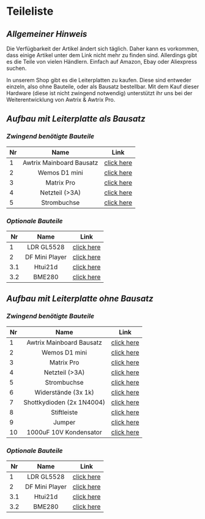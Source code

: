 # **Teileliste**

## **_Allgemeiner Hinweis_**
Die Verfügbarkeit der Artikel ändert sich täglich. Daher kann es vorkommen, dass einige Artikel unter dem Link nicht mehr zu finden sind. Allerdings gibt es die Teile von vielen Händlern. Einfach auf Amazon, Ebay oder Aliexpress suchen.

In unserem Shop gibt es die Leiterplatten zu kaufen. Diese sind entweder einzeln, also ohne Bauteile, oder als Bausatz bestellbar. Mit dem Kauf dieser Hardware (diese ist nicht zwingend notwendig) unterstützt ihr uns bei der Weiterentwicklung von Awtrix & Awtrix Pro.

## **_Aufbau mit Leiterplatte als Bausatz_**
### **_Zwingend benötigte Bauteile_**
| Nr | Name                     | Link                            |
| -  |:------------------------:| :------------------------------:|
| 1  | Awtrix Mainboard Bausatz | [click here](https://google.de) |
| 2  | Wemos D1 mini            | [click here](https://goo.gl/TVk7h7) |
| 3  | Matrix Pro               | [click here](https://blueforcer.de/shop/) |
| 4  | Netzteil (>3A)           | [click here](https://goo.gl/QLydM3) |
| 5  | Strombuchse              | [click here](https://goo.gl/j4Xov7) |

### **_Optionale Bauteile_**
| Nr | Name                     | Link                            |
| -  |:------------------------:| :------------------------------:|
| 1  | LDR GL5528               | [click here](https://www.amazon.de/Qualit%C3%A4t-GL5516-Lichtabh%C3%A4ngige-Widerstand-Fotowiderstand/dp/B00NXW9WZ6/) |
| 2  | DF Mini Player           | [click here](https://www.banggood.com/Geekcreit-DFPlayer-Mini-MP3-Player-Module-MP3-Voice-Audio-Decoder-Board-For-Arduino-Supporting-TF-Card-U-Disk-IOSerial-PortAD-p-969191.html?akmClientCountry=DE&&cur_warehouse=UK) |
| 3.1| Htui21d                  | [click here](https://google.de) |
| 3.2| BME280                   | [click here](https://google.de) |


## **_Aufbau mit Leiterplatte ohne Bausatz_**
### **_Zwingend benötigte Bauteile_**
| Nr | Name                     | Link                            |
| -  |:------------------------:| :------------------------------:|
| 1  | Awtrix Mainboard Bausatz | [click here](https://google.de) |
| 2  | Wemos D1 mini            | [click here](https://goo.gl/TVk7h7) |
| 3  | Matrix Pro               | [click here](https://blueforcer.de/shop/) |
| 4  | Netzteil (>3A)           | [click here](https://goo.gl/QLydM3) |
| 5  | Strombuchse              | [click here](https://goo.gl/j4Xov7) |
| 6  | Widerstände (3x 1k)      | [click here](https://google.de) |
| 7  | Shottkydioden (2x 1N4004)| [click here](https://google.de) |
| 8  | Stiftleiste              | [click here](https://google.de) |
| 9  | Jumper                   | [click here](https://google.de) |
| 10 | 1000uF 10V Kondensator   | [click here](https://google.de) |

### **_Optionale Bauteile_**
| Nr | Name                     | Link                            |
| -  |:------------------------:| :------------------------------:|
| 1  | LDR GL5528               | [click here](https://www.amazon.de/Qualit%C3%A4t-GL5516-Lichtabh%C3%A4ngige-Widerstand-Fotowiderstand/dp/B00NXW9WZ6/) |
| 2  | DF Mini Player           | [click here](https://www.banggood.com/Geekcreit-DFPlayer-Mini-MP3-Player-Module-MP3-Voice-Audio-Decoder-Board-For-Arduino-Supporting-TF-Card-U-Disk-IOSerial-PortAD-p-969191.html?akmClientCountry=DE&&cur_warehouse=UK) |
| 3.1| Htui21d                  | [click here](https://google.de) |
| 3.2| BME280                   | [click here](https://google.de) |